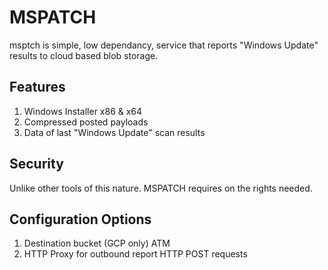 # MSPATCH
msptch is simple, low dependancy, service that reports "Windows Update" results to cloud based blob storage. 
## Features
1. Windows Installer x86 & x64
1. Compressed posted payloads
1. Data of last "Windows Update" scan results

## Security
Unlike other tools of this nature. MSPATCH requires on the rights needed.

## Configuration Options
1. Destination bucket (GCP only) ATM
1. HTTP Proxy for outbound report HTTP POST requests